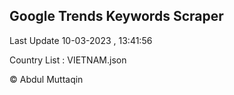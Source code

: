 

## Google Trends Keywords Scraper 
 
Last Update 10-03-2023 , 13:41:56

Country List :
VIETNAM.json



© Abdul Muttaqin 
